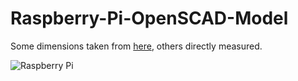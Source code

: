 Raspberry-Pi-OpenSCAD-Model
===========================
Some dimensions taken from [here](http://www.raspberrypi-spy.co.uk/2012/03/mechanical-data-dimensions/), others directly measured.

![Raspberry Pi](rpi.png?raw=true)
